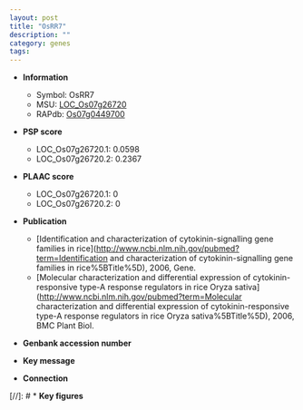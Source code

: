 ```yaml
---
layout: post
title: "OsRR7"
description: ""
category: genes
tags: 
---
```


* **Information**  
    + Symbol: OsRR7  
    + MSU: [LOC_Os07g26720](http://rice.plantbiology.msu.edu/cgi-bin/ORF_infopage.cgi?orf=LOC_Os07g26720)  
    + RAPdb: [Os07g0449700](http://rapdb.dna.affrc.go.jp/viewer/gbrowse_details/irgsp1?name=Os07g0449700)  

* **PSP score**  
    + LOC_Os07g26720.1: 0.0598 
    + LOC_Os07g26720.2: 0.2367 

* **PLAAC score**  
    + LOC_Os07g26720.1: 0 
    + LOC_Os07g26720.2: 0 

* **Publication**  
    + [Identification and characterization of cytokinin-signalling gene families in rice](http://www.ncbi.nlm.nih.gov/pubmed?term=Identification and characterization of cytokinin-signalling gene families in rice%5BTitle%5D), 2006, Gene.
    + [Molecular characterization and differential expression of cytokinin-responsive type-A response regulators in rice Oryza sativa](http://www.ncbi.nlm.nih.gov/pubmed?term=Molecular characterization and differential expression of cytokinin-responsive type-A response regulators in rice Oryza sativa%5BTitle%5D), 2006, BMC Plant Biol.

* **Genbank accession number**  

* **Key message**  

* **Connection**  

[//]: # * **Key figures**  


